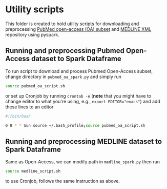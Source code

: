 # Utility scripts

This folder is created to hold utility scripts for downloading and
preprocessing [PubMed open-access (OA) subset](http://www.ncbi.nlm.nih.gov/pmc/tools/ftp/)
 and [MEDLINE XML](https://www.nlm.nih.gov/bsd/licensee/) repository using pyspark.

## Running and preprocessing Pubmed Open-Access dataset to Spark Dataframe

To run script to download and process Pubmed Open-Access subset,
change directory in `pubmed_oa_spark.py` and simply run

```bash
source pubmed_oa_script.sh
```

or set up Cronjob by running `crontab -e` (**note** that you might have to
  change editor to what you're using, e.g., `export EDITOR="emacs"`) and add
  these lines to an editor

```bash
#!/bin/bash

0 8 * * Sun source ~/.bash_profile;source pubmed_oa_script.sh
```

## Running and preprocessing MEDLINE dataset to Spark Dataframe

Same as Open-Access, we can modify path in `medline_spark.py` then run

```bash
source medline_script.sh
```

to use Cronjob, follows the same instruction as above.
